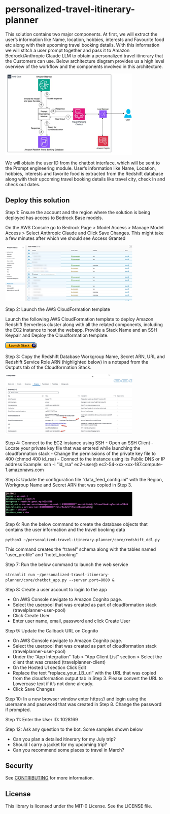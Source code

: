 # personalized-travel-itinerary-planner


This solution contains two major components. At first, we will extract the user’s information like Name, location, hobbies, interests and Favourite food etc along with their upcoming travel booking details. With this information we will stitch a user prompt together and pass it to Amazon Bedrock/Anthropic Claude LLM to obtain a personalized travel itinerary that the Customers can use. Below architecture diagram provides us a high level overview of the workflow and the components involved in this architecture. 

<img src="docs/Architecture_Diagram.jpg" alt="Architecture Diagram" width="400"/>

We will obtain the user ID from the chatbot interface, which will be sent to the Prompt engineering module. User’s information like Name, Location, hobbies, interests and favorite food is extracted from the Redshift database along with their upcoming travel booking details like travel city, check In and check out dates. 

## Deploy this solution

Step 1: Ensure the account and the region where the solution is being deployed has access to Bedrock Base models. 

On the AWS Console go to Bedrock Page > Model Access > Manage Model Access > Select Anthropic Claude and Click Save Changes. This might take a few minutes after which we should see Access Granted 

<img src="docs/Bedrock_Access.jpg" alt="Bedrock Access" width="400"/>
 
Step 2: Launch the AWS CloudFormation template

Launch the following AWS CloudFormation template to deploy Amazon Redshift Serverless cluster along with all the related components, including the EC2 instance to host the webapp. Provide a Stack Name and an SSH Keypair and Deploy the Cloudformation template. 


<a href="https://console.aws.amazon.com/cloudformation/home?region=us-east-1#/stacks/new?stackName=travelplanner&templateURL=https://redshift-blogs.s3.amazonaws.com/genai-prompt-engineering/genai-redshift-prompt-engineering.yaml"> <img src="docs/LaunchStack.png" alt="Bedrock Access" width="100"/> </a>


Step 3: Copy the Redshift Database Workgroup Name, Secret ARN, URL and Redshift Service Role ARN (highlighted below) in a notepad from the Outputs tab of the Cloudformation Stack. 
 
<img src="docs/CF_Output.jpg" alt="CFN Output" width="400"/>

Step 4: Connect to the EC2 instance using SSH 
        -	Open an SSH Client
        -	Locate your private key file that was entered while launching the cloudformation stack
        -	Change the permissions of the private key file to 400 (chmod 400 id_rsa)
        -	Connect to the instance using its Public DNS or IP address 
        	Example: ssh -i “id_rsa” ec2-user@ ec2-54-xxx-xxx-187.compute-1.amazonaws.com


Step 5: Update the configuration file “data_feed_config.ini” with the Region, Workgroup Name and Secret ARN that was copied in Step 3.  

<img src="docs/CONFIG_INI.jpg" alt="Config Update" width="400"/>
 
Step 6: Run the below command to create the database objects that contains the user information and the travel booking data

```python3 ~/personalized-travel-itinerary-planner/core/redshift_ddl.py```

This command creates the “travel” schema along with the tables named “user_profile” and “hotel_booking” 

Step 7: Run the below command to launch the web service

```streamlit run ~/personalized-travel-itinerary-planner/core/chatbot_app.py --server.port=8080 &```

Step 8: Create a user account to login to the app 
-	On AWS Console navigate to Amazon Cognito page. 
-	Select the userpool that was created as part of cloudformation stack (travelplanner-user-pool)  
-	Click Create User
-	Enter user name, email, password and click Create User

Step 9: Update the Callback URL on Cognito
-	On AWS Console navigate to Amazon Cognito page. 
-	Select the userpool that was created as part of cloudformation stack (travelplanner-user-pool)  
-	Under the “App Integration” Tab > “App Client List” section > Select the client that was created (travelplanner-client)
-	On the Hosted UI section Click Edit 
-	Replace the text “replace_your_LB_url” with the URL that was copied from the cloudformation output tab in Step 3. Please convert the URL to Lowercase text if it’s not done already. 
-	Click Save Changes

Step 10: In a new browser window enter https://<URL copied from Step3> and login using the username and password that was created in Step 8. Change the password if prompted.

Step 11: Enter the User ID: 1028169

Step 12: Ask any question to the bot. Some samples shown below
-	Can you plan a detailed itinerary for my July trip? 
-	Should I carry a jacket for my upcoming trip?
-	Can you recommend some places to travel in March? 




## Security

See [CONTRIBUTING](CONTRIBUTING.md#security-issue-notifications) for more information.

## License

This library is licensed under the MIT-0 License. See the LICENSE file.

